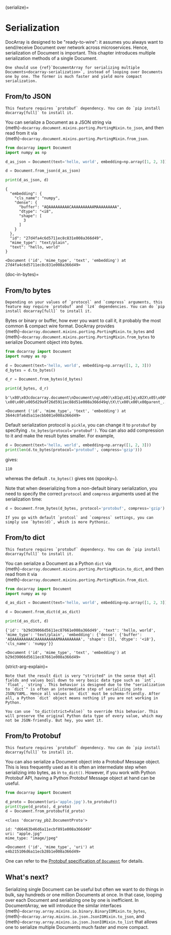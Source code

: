 (serialize)=
# Serialization

DocArray is designed to be "ready-to-wire": it assumes you always want to send/receive Document over network across microservices. Hence, serialization of Document is important. This chapter introduces multiple serialization methods of a single Document. 

```{tip}
One should use {ref}`DocumentArray for serializing multiple Documents<docarray-serialization>`, instead of looping over Documents one by one. The former is much faster and yield more compact serialization. 
```


## From/to JSON

```{important}
This feature requires `protobuf` dependency. You can do `pip install docarray[full]` to install it.
```

You can serialize a Document as a JSON string via {meth}`~docarray.document.mixins.porting.PortingMixin.to_json`, and then read from it via {meth}`~docarray.document.mixins.porting.PortingMixin.from_json`.

```python
from docarray import Document
import numpy as np

d_as_json = Document(text='hello, world', embedding=np.array([1, 2, 3])).to_json()

d = Document.from_json(d_as_json)

print(d_as_json, d)
```

```text
{
  "embedding": {
    "cls_name": "numpy",
    "dense": {
      "buffer": "AQAAAAAAAAACAAAAAAAAAAMAAAAAAAAA",
      "dtype": "<i8",
      "shape": [
        3
      ]
    }
  },
  "id": "27d4fa4c6d5711ec8c831e008a366d49",
  "mime_type": "text/plain",
  "text": "hello, world"
} 

<Document ('id', 'mime_type', 'text', 'embedding') at 27d4fa4c6d5711ec8c831e008a366d49>
```

(doc-in-bytes)=
## From/to bytes

```{important}
Depending on your values of `protocol` and `compress` arguments, this feature may require `protobuf` and `lz4` dependencies. You can do `pip install docarray[full]` to install it.
```


Bytes or binary or buffer, how ever you want to call it, it probably the most common & compact wire format. DocArray provides {meth}`~docarray.document.mixins.porting.PortingMixin.to_bytes` and {meth}`~docarray.document.mixins.porting.PortingMixin.from_bytes` to serialize Document object into bytes.

```python
from docarray import Document
import numpy as np

d = Document(text='hello, world', embedding=np.array([1, 2, 3]))
d_bytes = d.to_bytes()

d_r = Document.from_bytes(d_bytes)

print(d_bytes, d_r)
```

```text
b'\x80\x03cdocarray.document\nDocument\nq\x00)\x81q\x01}q\x02X\x05\x00\x00\x00_dataq\x03cdocarray.document.data\nDocumentData\nq\x04)\x81q\x05}q\x06(X\x0e\x00\x00\x00_reference_docq\x07h\x01X\x02\x00\x00\x00idq\x08X \x00\x00\x005d29a9f26d5911ec88d51e008a366d49q\tX\t\x00\x00\x00parent_...

<Document ('id', 'mime_type', 'text', 'embedding') at 3644c0fa6d5a11ecbb081e008a366d49>
```

Default serialization protocol is `pickle`, you can change it to `protobuf` by specifying `.to_bytes(protocol='protobuf')`. You can also add compression to it and make the result bytes smaller. For example, 

```python
d = Document(text='hello, world', embedding=np.array([1, 2, 3]))
print(len(d.to_bytes(protocol='protobuf', compress='gzip')))
```

gives:

```text
110
```

whereas the default `.to_bytes()` gives `666` (spooky~).

Note that when deserializing from a non-default binary serialization, you need to specify the correct `protocol` and `compress` arguments used at the serialization time:

```python
d = Document.from_bytes(d_bytes, protocol='protobuf', compress='gzip')
```

```{tip}
If you go with default `protcol` and `compress` settings, you can simply use `bytes(d)`, which is more Pythonic.
```


## From/to dict

```{important}
This feature requires `protobuf` dependency. You can do `pip install docarray[full]` to install it.
```

You can serialize a Document as a Python `dict` via {meth}`~docarray.document.mixins.porting.PortingMixin.to_dict`, and then read from it via {meth}`~docarray.document.mixins.porting.PortingMixin.from_dict`.

```python
from docarray import Document
import numpy as np

d_as_dict = Document(text='hello, world', embedding=np.array([1, 2, 3])).to_dict()

d = Document.from_dict(d_as_dict)

print(d_as_dict, d)
```

```text
{'id': 'b29d39066d5611ec87661e008a366d49', 'text': 'hello, world', 'mime_type': 'text/plain', 'embedding': {'dense': {'buffer': 'AQAAAAAAAAACAAAAAAAAAAMAAAAAAAAA', 'shape': [3], 'dtype': '<i8'}, 'cls_name': 'numpy'}} 

<Document ('id', 'mime_type', 'text', 'embedding') at b29d39066d5611ec87661e008a366d49>
```

(strict-arg-explain)=
```{note}
Note that the result dict is very "stricted" in the sense that all fields and values boil down to very basic data type such as `int`, `float`, `string`. This behavior is designed due to the "serialization to `dict`" is often an intermediate step of serializing into JSON/YAML. Hence all values in `dict` must be schema-friendly. After all, a Python `dict` object means nothing if you are not working in Python. 

You can use `to_dict(strict=False)` to override this behavior. This will preserve the original Python data type of every value, which may not be JSON-friendly. But hey, you want it.   
```

## From/to Protobuf

```{important}
This feature requires `protobuf` dependency. You can do `pip install docarray[full]` to install it.
```

You can also serialize a Document object into a Protobuf Message object. This is less frequently used as it is often an intermediate step when serializing into bytes, as in `to_dict()`. However, if you work with Python Protobuf API, having a Python Protobuf Message object at hand can be useful.


```python
from docarray import Document

d_proto = Document(uri='apple.jpg').to_protobuf()
print(type(d_proto), d_proto)
d = Document.from_protobuf(d_proto)
```

```text
<class 'docarray_pb2.DocumentProto'> 

id: "d66463b46d6a11ecbf891e008a366d49"
uri: "apple.jpg"
mime_type: "image/jpeg"

<Document ('id', 'mime_type', 'uri') at e4b215106d6a11ecb28b1e008a366d49>
```

One can refer to the [Protobuf specification of `Document`](../../proto/index.md) for details.  


## What's next?

Serializing single Document can be useful but often we want to do things in bulk, say hundreds or one million Documents at once. In that case, looping over each Document and serializing one by one is inefficient. In DocumentArray, we will introduce the similar interfaces {meth}`~docarray.array.mixins.io.binary.BinaryIOMixin.to_bytes`, {meth}`~docarray.array.mixins.io.json.JsonIOMixin.to_json`, and {meth}`~docarray.array.mixins.io.json.JsonIOMixin.to_list` that allows one to serialize multiple Documents much faster and more compact.